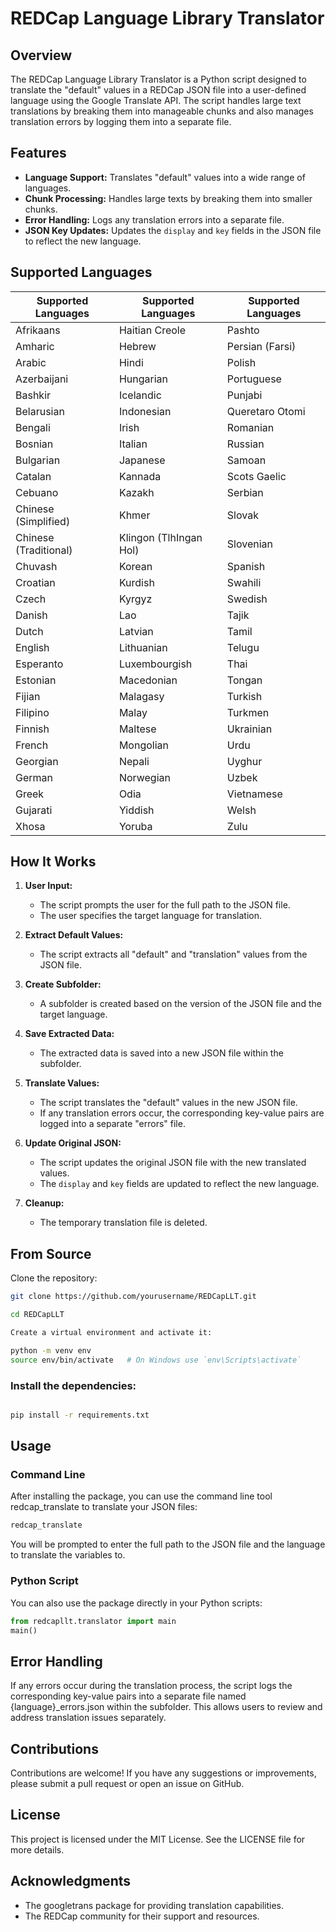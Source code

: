 # REDCap Language Library Translator

## Overview

The REDCap Language Library Translator is a Python script designed to translate the "default" values in a REDCap JSON file  into a user-defined language using the Google Translate API. The script handles large text translations by breaking them into manageable chunks and also manages translation errors by logging them into a separate file.

## Features

- **Language Support:** Translates "default" values into a wide range of languages.
- **Chunk Processing:** Handles large texts by breaking them into smaller chunks.
- **Error Handling:** Logs any translation errors into a separate file.
- **JSON Key Updates:** Updates the `display` and `key` fields in the JSON file to reflect the new language.

## Supported Languages

| Supported Languages        | Supported Languages        | Supported Languages        |
|----------------------------|----------------------------|----------------------------|
| Afrikaans                  | Haitian Creole             | Pashto                     |
| Amharic                    | Hebrew                     | Persian (Farsi)            |
| Arabic                     | Hindi                      | Polish                     |
| Azerbaijani                | Hungarian                  | Portuguese                 |
| Bashkir                    | Icelandic                  | Punjabi                    |
| Belarusian                 | Indonesian                 | Queretaro Otomi            |
| Bengali                    | Irish                      | Romanian                   |
| Bosnian                    | Italian                    | Russian                    |
| Bulgarian                  | Japanese                   | Samoan                     |
| Catalan                    | Kannada                    | Scots Gaelic               |
| Cebuano                    | Kazakh                     | Serbian                    |
| Chinese (Simplified)       | Khmer                      | Slovak                     |
| Chinese (Traditional)      | Klingon (TlhIngan Hol)     | Slovenian                  |
| Chuvash                    | Korean                     | Spanish                    |
| Croatian                   | Kurdish                    | Swahili                    |
| Czech                      | Kyrgyz                     | Swedish                    |
| Danish                     | Lao                        | Tajik                      |
| Dutch                      | Latvian                    | Tamil                      |
| English                    | Lithuanian                 | Telugu                     |
| Esperanto                  | Luxembourgish              | Thai                       |
| Estonian                   | Macedonian                 | Tongan                     |
| Fijian                     | Malagasy                   | Turkish                    |
| Filipino                   | Malay                      | Turkmen                    |
| Finnish                    | Maltese                    | Ukrainian                  |
| French                     | Mongolian                  | Urdu                       |
| Georgian                   | Nepali                     | Uyghur                     |
| German                     | Norwegian                  | Uzbek                      |
| Greek                      | Odia                       | Vietnamese                 |
| Gujarati                   | Yiddish                    | Welsh                      |
| Xhosa                      | Yoruba                     | Zulu                       |




## How It Works

1. **User Input:**
   - The script prompts the user for the full path to the JSON file.
   - The user specifies the target language for translation.

2. **Extract Default Values:**
   - The script extracts all "default" and "translation" values from the JSON file.

3. **Create Subfolder:**
   - A subfolder is created based on the version of the JSON file and the target language.

4. **Save Extracted Data:**
   - The extracted data is saved into a new JSON file within the subfolder.

5. **Translate Values:**
   - The script translates the "default" values in the new JSON file.
   - If any translation errors occur, the corresponding key-value pairs are logged into a separate "errors" file.

6. **Update Original JSON:**
   - The script updates the original JSON file with the new translated values.
   - The `display` and `key` fields are updated to reflect the new language.

7. **Cleanup:**
   - The temporary translation file is deleted.

## From Source
Clone the repository:

```sh
git clone https://github.com/yourusername/REDCapLLT.git

cd REDCapLLT

Create a virtual environment and activate it:
```

```sh
python -m venv env
source env/bin/activate   # On Windows use `env\Scripts\activate`
```

### Install the dependencies:

```sh

pip install -r requirements.txt
```
## Usage

### Command Line
After installing the package, you can use the command line tool redcap_translate to translate your JSON files:

```sh
redcap_translate
```

You will be prompted to enter the full path to the JSON file and the language to translate the variables to.

### Python Script
You can also use the package directly in your Python scripts:

```python
from redcapllt.translator import main
main()
```

## Error Handling
If any errors occur during the translation process, the script logs the corresponding key-value pairs into a separate file named {language}_errors.json within the subfolder. This allows users to review and address translation issues separately.

## Contributions
Contributions are welcome! If you have any suggestions or improvements, please submit a pull request or open an issue on GitHub.

## License
This project is licensed under the MIT License. See the LICENSE file for more details.


## Acknowledgments
- The googletrans package for providing translation capabilities.
- The REDCap community for their support and resources.


